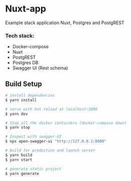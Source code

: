 # Nuxt-app

Example stack application Nuxt, Postgres and PostgREST

### Tech stack:
- Docker-compose
- Nuxt
- PostgREST
- Postgres DB 
- Swagger UI (Rest schema)

## Build Setup

```bash
# install dependencies
$ yarn install

# serve with hot reload at localhost:3000
$ yarn dev

# Stop all the docker containers (docker-compose down)
$ yarn stop

# Inspect with swagger-UI
$ npx open-swagger-ui "http://127.0.0.1:8080" 

# build for production and launch server
$ yarn build
$ yarn start

# generate static project
$ yarn generate
```

